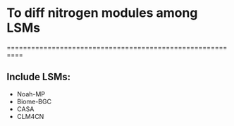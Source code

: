 # To diff nitrogen modules among LSMs
==========================================================
## Include LSMs:
* Noah-MP
* Biome-BGC
* CASA
* CLM4CN
